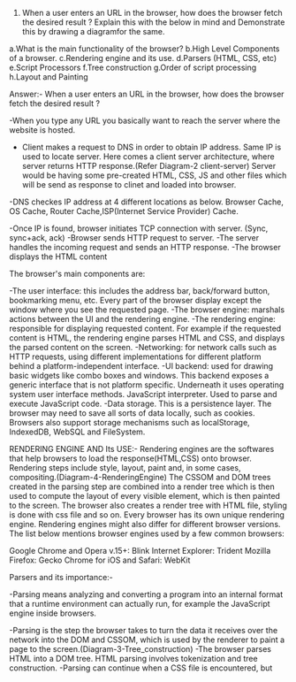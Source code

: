 1. When a user enters an URL in the browser, how does the browser fetch the desired result ? Explain this with the below in mind and Demonstrate this by drawing a diagramfor the same.

a.What is the main functionality of the browser?
b.High Level Components of a browser.
c.Rendering engine and its use.
d.Parsers (HTML, CSS, etc)
e.Script Processors
f.Tree construction
g.Order of script processing
h.Layout and Painting

Answer:-
When a user enters an URL in the browser, how does the browser fetch the desired result ?

-When you type any URL you basically want to reach the server where the website is hosted.

- Client makes a request to DNS in order to obtain IP address.
  Same IP is used to locate server. Here comes a client server architecture, where server returns HTTP response.(Refer Diagram-2 client-server)
  Server would be having some pre-created HTML, CSS, JS and other files which will be send as response to clinet and loaded into browser.

-DNS checkes IP address at 4 different locations as below.
Browser Cache, OS Cache, Router Cache,ISP(Internet Service Provider) Cache.

-Once IP is found, browser initiates TCP connection with server. (Sync, sync+ack, ack)
-Browser sends HTTP request to server.
-The server handles the incoming request and sends an HTTP response.
-The browser displays the HTML content

The browser's main components are:

-The user interface: this includes the address bar, back/forward button, bookmarking menu, etc. Every part of the browser display except the window where you see the requested page.
-The browser engine: marshals actions between the UI and the rendering engine.
-The rendering engine: responsible for displaying requested content. For example if the requested content is HTML, the rendering engine parses HTML and CSS, and displays the parsed content on the screen.
-Networking: for network calls such as HTTP requests, using different implementations for different platform behind a platform-independent interface.
-UI backend: used for drawing basic widgets like combo boxes and windows. This backend exposes a generic interface that is not platform specific. Underneath it uses operating system user interface methods.
JavaScript interpreter. Used to parse and execute JavaScript code.
-Data storage. This is a persistence layer. The browser may need to save all sorts of data locally, such as cookies. Browsers also support storage mechanisms such as localStorage, IndexedDB, WebSQL and FileSystem.

RENDERING ENGINE AND Its USE:-
Rendering engines are the softwares that help browsers to load the response(HTML,CSS) onto browser.
Rendering steps include style, layout, paint and, in some cases, compositing.(Diagram-4-RenderingEngine) 
The CSSOM and DOM trees created in the parsing step are combined into a render tree which is then used to compute the layout of every visible element, which is then painted to the screen.
The browser also creates a render tree with HTML file, styling is done with css file and so on.
Every browser has its own unique rendering engine.
Rendering engines might also differ for different browser versions. The list below mentions browser engines used by a few common browsers:

Google Chrome and Opera v.15+: Blink
Internet Explorer: Trident
Mozilla Firefox: Gecko
Chrome for iOS and Safari: WebKit

Parsers and its importance:-

-Parsing means analyzing and converting a program into an internal format that a runtime environment can actually run, for example the JavaScript engine inside browsers.

-Parsing is the step the browser takes to turn the data it receives over the network into the DOM and CSSOM, which is used by the renderer to paint a page to the screen.(Diagram-3-Tree_construction)
-The browser parses HTML into a DOM tree. HTML parsing involves tokenization and tree construction.
-Parsing can continue when a CSS file is encountered, but <script> tags—particularly those without an async or defer attribute—blocks rendering, and pauses parsing of HTML.

SCRIPT PROCESSORS:-

The script processor executes Javascript code to process an event. The processor uses a pure Go implementation of ECMAScript 5.1 and has no external dependencies.

Tree construction:-

The input to the tree construction stage is a sequence of tokens from the tokenization stage. The tree construction stage is associated with a DOM
Document object when a parser is created.
The "output" of this stage consists of dynamically modifying or extending
that document's DOM tree.

Order of script processing:-

When the browser processes an HTML document, it does so from top to bottom.
The browser loads the html (DOM) at first.
If a <script> is met, the loading will be blocked and wait until the JS file is loaded and executed and then continue.(Async and differ may have different response)
Other resources (CSS/images) are loaded in parallel and executed if needed (like CSS).

LAYOUT AND PAINTING:-
Further, the render tree goes through the layout process. When a render tree is created, the position or size values are not assigned. The entire process of calculating values for evaluating the desired position is called a layout process. In this process, every node is assigned the exact coordinates. This ensures that every node appears at an accurate position on the screen.

The final step is to paint the screen, wherein the render tree is traversed, and the renderer’s paint() method is invoked, which paints each node on the screen using the UI backend layer.
